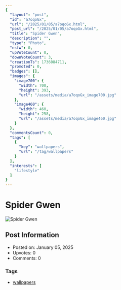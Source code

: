 ```yaml
---
{
  "layout": "post",
  "id": "a7oqoGx",
  "url": "/2025/01/05/a7oqoGx.html",
  "post_url": "/2025/01/05/a7oqoGx.html",
  "title": "Spider Gwen",
  "description": "",
  "type": "Photo",
  "nsfw": 0,
  "upVoteCount": 0,
  "downVoteCount": 3,
  "creationTs": 1736084711,
  "promoted": 0,
  "badges": [],
  "images": {
    "image700": {
      "width": 700,
      "height": 393,
      "url": "/assets/media/a7oqoGx_image700.jpg"
    },
    "image460": {
      "width": 460,
      "height": 258,
      "url": "/assets/media/a7oqoGx_image460.jpg"
    }
  },
  "commentsCount": 0,
  "tags": [
    {
      "key": "wallpapers",
      "url": "/tag/wallpapers"
    }
  ],
  "interests": [
    "lifestyle"
  ]
}
---
```


# Spider Gwen

![Spider Gwen](/assets/media/a7oqoGx_image700.jpg)

## Post Information

- Posted on: January 05, 2025
- Upvotes: 0
- Comments: 0

### Tags

- [wallpapers](/tag/wallpapers)
